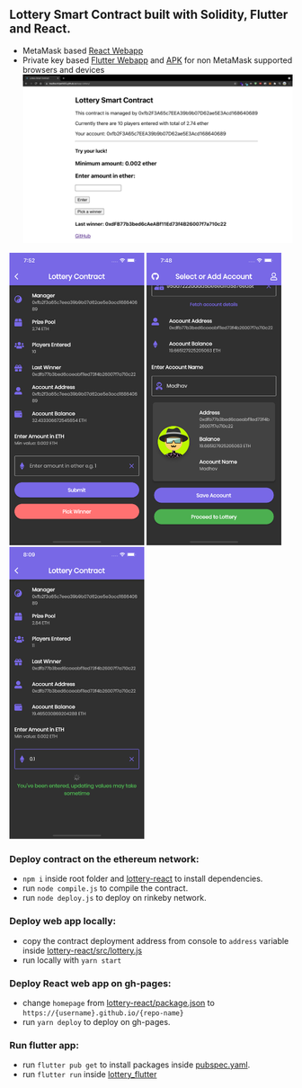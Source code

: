 ## Lottery Smart Contract built with Solidity, Flutter and React. 
* MetaMask based [React Webapp](https://madhavtripathi05.github.io/dapp-lottery/)
* Private key based [Flutter Webapp](https://lottery-m-dapp.web.app) and [APK]() for non MetaMask supported browsers and devices
![](screenshots/ss-web.png )

<img src="screenshots/ss-app2.png" width="240" >
<img src="screenshots/ss-app1.png" width="240" >
<img src="screenshots/ss-app3.png" width="240" >

### Deploy contract on the ethereum network:
* `npm i` inside root folder and [lottery-react](./lottery-react/package.json) to install dependencies.
* run `node compile.js` to compile the contract.
* run `node deploy.js` to deploy on rinkeby network.

### Deploy web app locally:
* copy the contract deployment address from console to `address` variable inside [lottery-react/src/lottery.js](./lottery-react/src/lottery.js)
* run locally with `yarn start`

### Deploy React web app on gh-pages:
* change `homepage` from [lottery-react/package.json](./lottery-react/package.json) to `https://{username}.github.io/{repo-name}`
* run `yarn deploy` to deploy on gh-pages.

### Run flutter app:
* run `flutter pub get` to install packages inside [pubspec.yaml](./lottery_flutter/pubspec.yaml).
* run `flutter run`  inside [lottery_flutter](./lottery_flutter/lib/main.dart)


